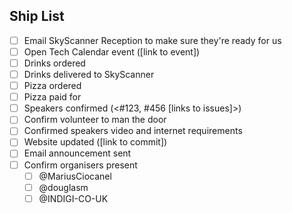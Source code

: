 ## Ship List
- [ ] Email SkyScanner Reception to make sure they're ready for us
- [ ] Open Tech Calendar event ([link to event])
- [ ] Drinks ordered
- [ ] Drinks delivered to SkyScanner
- [ ] Pizza ordered
- [ ] Pizza paid for
- [ ] Speakers confirmed (<#123, #456 [links to issues]>)
- [ ] Confirm volunteer to man the door
- [ ] Confirmed speakers video and internet requirements
- [ ] Website updated ([link to commit])
- [ ] Email announcement sent
- [ ] Confirm organisers present
    - [ ] @MariusCiocanel
    - [ ] @douglasm
    - [ ] @INDIGI-CO-UK
